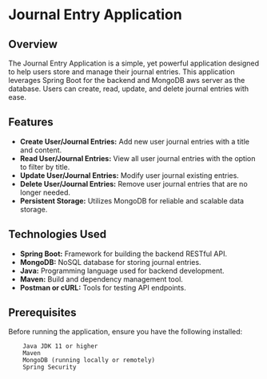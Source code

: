 
# Journal Entry Application

## Overview

The Journal Entry Application is a simple, yet powerful application designed to help users store and manage their journal entries. This application leverages Spring Boot for the backend and MongoDB aws server as the database. Users can create, read, update, and delete journal entries with ease.


## Features

   - **Create User/Journal Entries:** Add new user journal entries with a title and content.
   - **Read User/Journal Entries:** View all user journal entries with the option to filter by title.
   - **Update User/Journal Entries:** Modify user journal existing entries.
   - **Delete User/Journal Entries:** Remove user journal entries that are no longer needed.
   - **Persistent Storage:** Utilizes MongoDB for reliable and scalable data storage.

## Technologies Used

   - **Spring Boot:** Framework for building the backend RESTful API.
   - **MongoDB:** NoSQL database for storing journal entries.
   - **Java:** Programming language used for backend development.
   - **Maven:** Build and dependency management tool.
   - **Postman or cURL:** Tools for testing API endpoints.


## Prerequisites

Before running the application, ensure you have the following installed:
```
    Java JDK 11 or higher
    Maven
    MongoDB (running locally or remotely)
    Spring Security
```    
